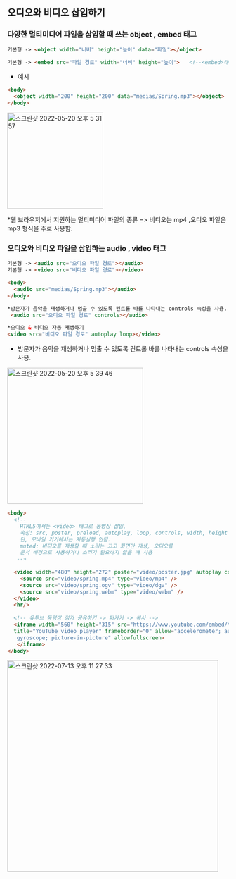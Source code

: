 ## 오디오와 비디오 삽입하기  
### 다양한 멀티미디어 파일을 삽입할 때 쓰는 object , embed 태그  

``` html
기본형 -> <object width="너비" height="높이" data="파일"></object>

기본형 -> <embed src="파일 경로" width="너비" height="높이">   <!--<embed>태그는 닫는 태그가 없다.-->
```
* 예시
``` html
<body>
  <object width="200" height="200" data="medias/Spring.mp3"></object>
</body>
```


<img width="218" alt="스크린샷 2022-05-20 오후 5 31 57" src="https://user-images.githubusercontent.com/97012561/169488178-d4d76f6b-0d2d-47b2-83f0-edd87b6a893c.png">


*웹 브라우저에서 지원하는 멀티미디어 파일의 종류 => 비디오는 mp4 ,오디오 파일은 mp3 형식을 주로 사용함.  

### 오디오와 비디오 파일을 삽입하는 audio , video 태그  
``` html 
기본형 -> <audio src="오디오 파일 경로"></audio>
기본형 -> <video src="비디오 파일 경로"></video>

<body>
  <audio src="medias/Spring.mp3"></audio>
</body>

*방문자가 음악을 재생하거나 멈출 수 있도록 컨트롤 바를 나타내는 controls 속성을 사용.
 <audio src="오디오 파일 경로" controls></audio>

*오디오 & 비디오 자동 재생하기
<video src="비디오 파일 경로" autoplay loop></video>
```


* 방문자가 음악을 재생하거나 멈출 수 있도록 컨트롤 바를 나타내는 controls 속성을 사용.

<img width="309" alt="스크린샷 2022-05-20 오후 5 39 46" src="https://user-images.githubusercontent.com/97012561/169489553-cc0b1617-ecf8-4be9-85b1-596a8bf71b5b.png">


```html
<body>
  <!-- 
    HTML5에서는 <video> 태그로 동영상 삽입,
    속성: src, poster, preload, autoplay, loop, controls, width, height
    단, 모바일 기기에서는 자동실행 안됨.
    muted: 비디오를 재생할 때 소리는 끄고 화면만 재생, 오디오를 
    문서 배경으로 사용하거나 소리가 필요하지 않을 때 사용
   -->
  
  <video width="480" height="272" poster="video/poster.jpg" autoplay controls loop muted>
    <source src="video/spring.mp4" type="video/mp4" />
    <source src="video/spring.ogv" type="video/dgv" />
    <source src="video/spring.webm" type="video/webm" />
  </video>
  <hr/>
  
  <!-- 유투브 동영상 첨가 공유하기 -> 퍼가기 -> 복사 -->
  <iframe width="560" height="315" src="https://www.youtube.com/embed/YKvx-igUpYc?start=48" 
  title="YouTube video player" frameborder="0" allow="accelerometer; autoplay; clipboard-write; encrypted-media;
   gyroscope; picture-in-picture" allowfullscreen>
   </iframe>
</body>
```

<img width="480" alt="스크린샷 2022-07-13 오후 11 27 33" src="https://user-images.githubusercontent.com/97012561/178758279-f96da45f-5120-4e9c-b36e-0d95d3526255.png">



